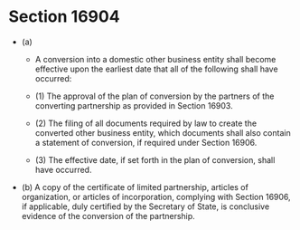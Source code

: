 # Section 16904

- (a) 

  - A conversion into a domestic other business entity shall become effective upon the earliest date that all of the following shall have occurred:

  - (1) The approval of the plan of conversion by the partners of the converting partnership as provided in Section 16903.

  - (2) The filing of all documents required by law to create the converted other business entity, which documents shall also contain a statement of conversion, if required under Section 16906.

  - (3) The effective date, if set forth in the plan of conversion, shall have occurred.

- (b) A copy of the certificate of limited partnership, articles of organization, or articles of incorporation, complying with Section 16906, if applicable, duly certified by the Secretary of State, is conclusive evidence of the conversion of the partnership.